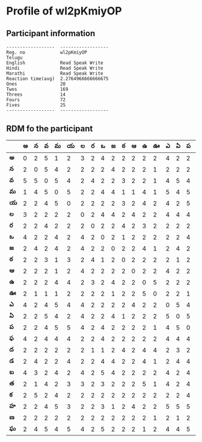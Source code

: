 



# Profile of wl2pKmiyOP

## Participant information



```
------------------  ------------------
Reg. no             wl2pKmiyOP
Telugu
English             Read Speak Write
Hindi               Read Speak Write
Marathi             Read Speak Write
Reaction time(avg)  2.2764966666666675
Ones                20
Twos                169
Threes              14
Fours               72
Fives               25
------------------  ------------------
```  

## RDM fo the participant
  
  
|       |   అ |   న |   వ |   మ |   య |   ల |   ర |   ఒ |   జ |   ఠ |   ఆ |   ఉ |   ఊ |   ఎ |   ఏ |   ప |   ఫ |   ద |   డ |   బ |   త |   క |   హ |   ణ |   ఘ |
|-------|-----|-----|-----|-----|-----|-----|-----|-----|-----|-----|-----|-----|-----|-----|-----|-----|-----|-----|-----|-----|-----|-----|-----|-----|-----|
| **అ** |   0 |   2 |   5 |   1 |   2 |   3 |   2 |   4 |   2 |   2 |   2 |   2 |   2 |   4 |   2 |   2 |   4 |   2 |   2 |   4 |   2 |   2 |   2 |   2 |   2 |
| **న** |   2 |   0 |   5 |   4 |   2 |   2 |   2 |   2 |   4 |   2 |   2 |   2 |   1 |   2 |   2 |   2 |   2 |   2 |   4 |   3 |   1 |   5 |   2 |   2 |   4 |
| **వ** |   5 |   5 |   0 |   5 |   4 |   2 |   4 |   2 |   2 |   3 |   2 |   2 |   1 |   4 |   5 |   4 |   4 |   2 |   2 |   2 |   4 |   2 |   4 |   2 |   5 |
| **మ** |   1 |   4 |   5 |   0 |   5 |   2 |   2 |   4 |   4 |   1 |   1 |   4 |   1 |   5 |   4 |   5 |   4 |   2 |   2 |   4 |   2 |   4 |   5 |   2 |   4 |
| **య** |   2 |   2 |   4 |   5 |   0 |   2 |   2 |   2 |   2 |   3 |   2 |   4 |   2 |   4 |   2 |   5 |   4 |   2 |   4 |   2 |   3 |   2 |   3 |   2 |   5 |
| **ల** |   3 |   2 |   2 |   2 |   2 |   0 |   2 |   4 |   4 |   2 |   4 |   2 |   2 |   4 |   4 |   4 |   2 |   2 |   2 |   4 |   3 |   2 |   2 |   2 |   4 |
| **ర** |   2 |   2 |   4 |   2 |   2 |   2 |   0 |   2 |   2 |   4 |   2 |   3 |   2 |   2 |   2 |   2 |   2 |   1 |   2 |   2 |   2 |   2 |   2 |   2 |   2 |
| **ఒ** |   4 |   2 |   2 |   4 |   2 |   4 |   2 |   0 |   2 |   1 |   2 |   2 |   2 |   2 |   2 |   4 |   4 |   1 |   4 |   5 |   3 |   2 |   3 |   2 |   5 |
| **జ** |   2 |   4 |   2 |   4 |   2 |   4 |   2 |   2 |   0 |   2 |   2 |   4 |   1 |   2 |   4 |   2 |   2 |   2 |   4 |   4 |   2 |   2 |   1 |   2 |   2 |
| **ఠ** |   2 |   2 |   3 |   1 |   3 |   2 |   4 |   1 |   2 |   0 |   2 |   2 |   2 |   2 |   1 |   2 |   2 |   4 |   2 |   2 |   2 |   2 |   2 |   2 |   2 |
| **ఆ** |   2 |   2 |   2 |   1 |   2 |   4 |   2 |   2 |   2 |   2 |   0 |   2 |   2 |   4 |   2 |   2 |   2 |   2 |   2 |   2 |   2 |   2 |   4 |   2 |   2 |
| **ఉ** |   2 |   2 |   2 |   4 |   4 |   2 |   3 |   2 |   4 |   2 |   2 |   0 |   5 |   2 |   2 |   2 |   2 |   4 |   4 |   2 |   5 |   2 |   2 |   2 |   1 |
| **ఊ** |   2 |   1 |   1 |   1 |   2 |   2 |   2 |   2 |   1 |   2 |   2 |   5 |   0 |   2 |   2 |   1 |   2 |   4 |   1 |   2 |   1 |   2 |   2 |   1 |   2 |
| **ఎ** |   4 |   2 |   4 |   5 |   4 |   4 |   2 |   2 |   2 |   2 |   4 |   2 |   2 |   0 |   5 |   4 |   4 |   2 |   2 |   4 |   4 |   2 |   5 |   2 |   4 |
| **ఏ** |   2 |   2 |   5 |   4 |   2 |   4 |   2 |   2 |   4 |   1 |   2 |   2 |   2 |   5 |   0 |   5 |   4 |   3 |   4 |   2 |   2 |   2 |   5 |   1 |   4 |
| **ప** |   2 |   2 |   4 |   5 |   5 |   4 |   2 |   4 |   2 |   2 |   2 |   2 |   1 |   4 |   5 |   0 |   4 |   2 |   4 |   4 |   4 |   4 |   5 |   2 |   5 |
| **ఫ** |   4 |   2 |   4 |   4 |   4 |   2 |   2 |   4 |   2 |   2 |   2 |   2 |   2 |   4 |   4 |   4 |   0 |   2 |   2 |   2 |   3 |   2 |   4 |   2 |   5 |
| **ద** |   2 |   2 |   2 |   2 |   2 |   2 |   1 |   1 |   2 |   4 |   2 |   4 |   4 |   2 |   3 |   2 |   2 |   0 |   5 |   4 |   2 |   4 |   2 |   2 |   4 |
| **డ** |   2 |   4 |   2 |   2 |   4 |   2 |   2 |   4 |   4 |   2 |   2 |   4 |   1 |   2 |   4 |   4 |   2 |   5 |   0 |   4 |   2 |   4 |   4 |   2 |   2 |
| **బ** |   4 |   3 |   2 |   4 |   2 |   4 |   2 |   5 |   4 |   2 |   2 |   2 |   2 |   4 |   2 |   4 |   2 |   4 |   4 |   0 |   2 |   2 |   4 |   4 |   2 |
| **త** |   2 |   1 |   4 |   2 |   3 |   3 |   2 |   3 |   2 |   2 |   2 |   5 |   1 |   4 |   2 |   4 |   3 |   2 |   2 |   2 |   0 |   2 |   3 |   2 |   2 |
| **క** |   2 |   5 |   2 |   4 |   2 |   2 |   2 |   2 |   2 |   2 |   2 |   2 |   2 |   2 |   2 |   4 |   2 |   4 |   4 |   2 |   2 |   0 |   5 |   2 |   1 |
| **హ** |   2 |   2 |   4 |   5 |   3 |   2 |   2 |   3 |   1 |   2 |   4 |   2 |   2 |   5 |   5 |   5 |   4 |   2 |   4 |   4 |   3 |   5 |   0 |   2 |   4 |
| **ణ** |   2 |   2 |   2 |   2 |   2 |   2 |   2 |   2 |   2 |   2 |   2 |   2 |   1 |   2 |   1 |   2 |   2 |   2 |   2 |   4 |   2 |   2 |   2 |   0 |   3 |
| **ఘ** |   2 |   4 |   5 |   4 |   5 |   4 |   2 |   5 |   2 |   2 |   2 |   1 |   2 |   4 |   4 |   5 |   5 |   4 |   2 |   2 |   2 |   1 |   4 |   3 |   0 |